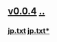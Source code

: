 ## [v0.0.4](https://github.com/littleflute/Songs/edit/master/i/128/readme.md) [..](..)
### [jp.txt](jp.txt) [jp.txt*](https://github.com/littleflute/Songs/edit/master/i/128/jp.txt)
